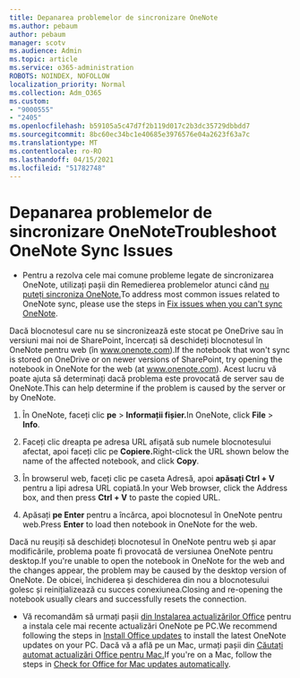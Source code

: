 ```yaml
---
title: Depanarea problemelor de sincronizare OneNote
ms.author: pebaum
author: pebaum
manager: scotv
ms.audience: Admin
ms.topic: article
ms.service: o365-administration
ROBOTS: NOINDEX, NOFOLLOW
localization_priority: Normal
ms.collection: Adm_O365
ms.custom:
- "9000555"
- "2405"
ms.openlocfilehash: b59105a5c47d7f2b119d017c2b3dc35729dbbdd7
ms.sourcegitcommit: 8bc60ec34bc1e40685e3976576e04a2623f63a7c
ms.translationtype: MT
ms.contentlocale: ro-RO
ms.lasthandoff: 04/15/2021
ms.locfileid: "51782748"
---
```

# <a name="troubleshoot-onenote-sync-issues"></a><span data-ttu-id="81893-102">Depanarea problemelor de sincronizare OneNote</span><span class="sxs-lookup"><span data-stu-id="81893-102">Troubleshoot OneNote Sync Issues</span></span>

* <span data-ttu-id="81893-103">Pentru a rezolva cele mai comune probleme legate de sincronizarea OneNote, utilizați pașii din Remedierea problemelor atunci când [nu puteți sincroniza OneNote.](https://support.office.com/article/Fix-issues-when-you-can-t-sync-OneNote-299495ef-66d1-448f-90c1-b785a6968d45)</span><span class="sxs-lookup"><span data-stu-id="81893-103">To address most common issues related to OneNote sync, please use the steps in [Fix issues when you can't sync OneNote](https://support.office.com/article/Fix-issues-when-you-can-t-sync-OneNote-299495ef-66d1-448f-90c1-b785a6968d45).</span></span>

<span data-ttu-id="81893-104">Dacă blocnotesul care nu se sincronizează este stocat pe OneDrive sau în versiuni mai noi de SharePoint, încercați să deschideți blocnotesul în OneNote pentru web (în www.onenote.com).</span><span class="sxs-lookup"><span data-stu-id="81893-104">If the notebook that won't sync is stored on OneDrive or on newer versions of SharePoint, try opening the notebook in OneNote for the web (at www.onenote.com).</span></span> <span data-ttu-id="81893-105">Acest lucru vă poate ajuta să determinați dacă problema este provocată de server sau de OneNote.</span><span class="sxs-lookup"><span data-stu-id="81893-105">This can help determine if the problem is caused by the server or by OneNote.</span></span>

1. <span data-ttu-id="81893-106">În OneNote, faceți clic **pe**  >  **Informații fișier.**</span><span class="sxs-lookup"><span data-stu-id="81893-106">In OneNote, click **File** > **Info**.</span></span>

2. <span data-ttu-id="81893-107">Faceți clic dreapta pe adresa URL afișată sub numele blocnotesului afectat, apoi faceți clic pe **Copiere.**</span><span class="sxs-lookup"><span data-stu-id="81893-107">Right-click the URL shown below the name of the affected notebook, and click **Copy**.</span></span>

3. <span data-ttu-id="81893-108">În browserul web, faceți clic pe caseta Adresă, apoi **apăsați Ctrl + V** pentru a lipi adresa URL copiată.</span><span class="sxs-lookup"><span data-stu-id="81893-108">In your Web browser, click the Address box, and then press **Ctrl + V** to paste the copied URL.</span></span>

4. <span data-ttu-id="81893-109">Apăsați **pe Enter** pentru a încărca, apoi blocnotesul în OneNote pentru web.</span><span class="sxs-lookup"><span data-stu-id="81893-109">Press **Enter** to load then notebook in OneNote for the web.</span></span>

<span data-ttu-id="81893-110">Dacă nu reușiți să deschideți blocnotesul în OneNote pentru web și apar modificările, problema poate fi provocată de versiunea OneNote pentru desktop.</span><span class="sxs-lookup"><span data-stu-id="81893-110">If you're unable to open the notebook in OneNote for the web and the changes appear, the problem may be caused by the desktop version of OneNote.</span></span> <span data-ttu-id="81893-111">De obicei, închiderea și deschiderea din nou a blocnotesului golesc și reinițializează cu succes conexiunea.</span><span class="sxs-lookup"><span data-stu-id="81893-111">Closing and re-opening the notebook usually clears and successfully resets the connection.</span></span>

* <span data-ttu-id="81893-112">Vă recomandăm să urmați pașii [din Instalarea actualizărilor Office](https://support.office.com/article/Install-Office-updates-2ab296f3-7f03-43a2-8e50-46de917611c5) pentru a instala cele mai recente actualizări OneNote pe PC.</span><span class="sxs-lookup"><span data-stu-id="81893-112">We recommend following the steps in [Install Office updates](https://support.office.com/article/Install-Office-updates-2ab296f3-7f03-43a2-8e50-46de917611c5) to install the latest OneNote updates on your PC.</span></span> <span data-ttu-id="81893-113">Dacă vă a află pe un Mac, urmați pașii din [Căutați automat actualizări Office pentru Mac.](https://support.office.com/article/update-office-for-mac-automatically-bfd1e497-c24d-4754-92ab-910a4074d7c1)</span><span class="sxs-lookup"><span data-stu-id="81893-113">If you're on a Mac, follow the steps in [Check for Office for Mac updates automatically](https://support.office.com/article/update-office-for-mac-automatically-bfd1e497-c24d-4754-92ab-910a4074d7c1).</span></span>